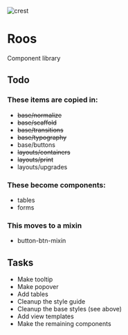 
![crest](https://secure.gravatar.com/avatar/aa8ea677b07f626479fd280049b0e19f?s=75)

# Roos

Component library

## Todo

### These items are copied in:
- ~~base/normalize~~
- ~~base/scaffold~~
- ~~base/transitions~~
- ~~base/typography~~
- base/buttons
- ~~layouts/containers~~
- ~~layouts/print~~
- layouts/upgrades

### These become components:
- tables
- forms

### This moves to a mixin
- button-btn-mixin

## Tasks
- Make tooltip
- Make popover
- Add tables
- Cleanup the style guide
- Cleanup the base styles (see above)
- Add view templates
- Make the remaining components

